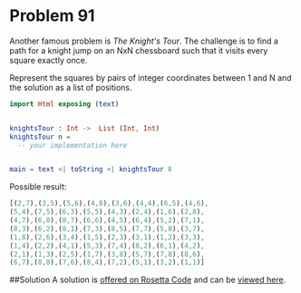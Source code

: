 # Problem 91

Another famous problem is *The Knight's Tour*. The challenge is to find a path for a knight jump on an NxN chessboard such that it visits every square exactly once.

Represent the squares by pairs of integer coordinates between 1 and N and the solution as a list of positions.

```elm
import Html exposing (text)


knightsTour : Int ->  List (Int, Int)
knightsTour n = 
  -- your implementation here


main = text <| toString <| knightsTour 8
```

Possible result:
```elm
[(2,7),(3,5),(5,6),(4,8),(3,6),(4,4),(6,5),(4,6),
(5,4),(7,5),(6,3),(5,5),(4,3),(2,4),(1,6),(2,8),
(4,7),(6,8),(8,7),(6,6),(4,5),(6,4),(5,2),(7,1),
(8,3),(6,2),(8,1),(7,3),(8,5),(7,7),(5,8),(3,7),
(1,8),(2,6),(3,4),(1,5),(2,3),(3,1),(1,2),(3,3),
(1,4),(2,2),(4,1),(5,3),(7,4),(8,2),(6,1),(4,2),
(2,1),(1,3),(2,5),(1,7),(3,8),(5,7),(7,8),(8,6),
(6,7),(8,8),(7,6),(8,4),(7,2),(5,1),(3,2),(1,1)]
```

##Solution
A solution is [offered on Rosetta Code](http://rosettacode.org/wiki/Knight%27s_tour#Elm) and can be [viewed here](http://dc25.github.io/knightsTourElm/).
